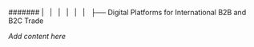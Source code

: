 ####### |   |   |   |   |   |   ├── Digital Platforms for International B2B and B2C Trade

*Add content here*